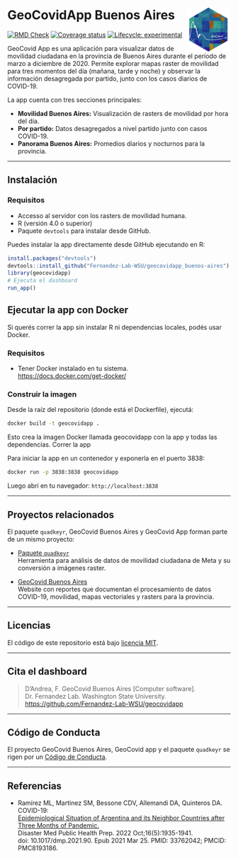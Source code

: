 
# GeoCovidApp Buenos Aires <img src="man/figures/geocovid_logo.png" align="right" height="100" />

<!-- README.md is generated from README.Rmd. Please edit that file -->

<!-- badges: start -->

[![RMD
Check](https://github.com/Fernandez-Lab-WSU/geocovidapp_buenos-aires/actions/workflows/rmd-check.yaml/badge.svg)](https://github.com/Fernandez-Lab-WSU/geocovidapp_buenos-aires/actions/workflows/rmd-check.yaml)
[![Coverage
status](https://codecov.io/gh/Fernandez-Lab-WSU/geocovidapp_buenos-aires/branch/main/graph/badge.svg)](https://codecov.io/gh/Fernandez-Lab-WSU/geocovidapp)
[![Lifecycle:
experimental](https://img.shields.io/badge/lifecycle-experimental-orange.svg)](https://lifecycle.r-lib.org/articles/stages.html#experimental)
<!-- badges: end -->

GeoCovid App es una aplicación para visualizar datos de movilidad
ciudadana en la provincia de Buenos Aires durante el período de marzo a
diciembre de 2020. Permite explorar mapas raster de movilidad para tres
momentos del día (mañana, tarde y noche) y observar la información
desagregada por partido, junto con los casos diarios de COVID-19.

La app cuenta con tres secciones principales:  
- **Movilidad Buenos Aires:** Visualización de rasters de movilidad por
hora del día.  
- **Por partido:** Datos desagregados a nivel partido junto con casos
COVID-19.  
- **Panorama Buenos Aires:** Promedios diarios y nocturnos para la
provincia.

------------------------------------------------------------------------

## Instalación

### Requisitos

- Accesso al servidor con los rasters de movilidad humana.
- R (versión 4.0 o superior)  
- Paquete `devtools` para instalar desde GitHub.

Puedes instalar la app directamente desde GitHub ejecutando en R:

``` r
install.packages("devtools")
devtools::install_github("Fernandez-Lab-WSU/geocovidapp_buenos-aires")
library(geocovidapp)
# Ejecuta el dashboard
run_app()
```

## Ejecutar la app con Docker

Si querés correr la app sin instalar R ni dependencias locales, podés
usar Docker.

### Requisitos

- Tener Docker instalado en tu sistema.  
  <https://docs.docker.com/get-docker/>

### Construir la imagen

Desde la raíz del repositorio (donde está el Dockerfile), ejecutá:

``` bash
docker build -t geocovidapp .
```

Esto crea la imagen Docker llamada geocovidapp con la app y todas las
dependencias. Correr la app

Para iniciar la app en un contenedor y exponerla en el puerto 3838:

``` bash
docker run -p 3838:3838 geocovidapp
```

Luego abrí en tu navegador: `http://localhost:3838`

------------------------------------------------------------------------

## Proyectos relacionados

El paquete `quadkeyr`, GeoCovid Buenos Aires y GeoCovid App forman parte
de un mismo proyecto:

- [Paquete `quadkeyr`](https://github.com/Fernandez-Lab-WSU/quadkeyr)  
  Herramienta para análisis de datos de movilidad ciudadana de Meta y su
  conversión a imágenes raster.

- [GeoCovid Buenos
  Aires](https://github.com/Fernandez-Lab-WSU/geocovid_bsas)  
  Website con reportes que documentan el procesamiento de datos
  COVID-19, movilidad, mapas vectoriales y rasters para la provincia.

------------------------------------------------------------------------

## Licencias

El código de este repositorio está bajo [licencia
MIT](https://github.com/Fernandez-Lab-WSU/geocovidapp_buenos-aires/blob/main/LICENSE.md).

------------------------------------------------------------------------

## Cita el dashboard

> D’Andrea, F. GeoCovid Buenos Aires \[Computer software\].  
> Dr. Fernandez Lab. Washington State University.  
> <https://github.com/Fernandez-Lab-WSU/geocovidapp>

------------------------------------------------------------------------

## Código de Conducta

El proyecto GeoCovid Buenos Aires, GeoCovid app y el paquete `quadkeyr`
se rigen por un [Código de
Conducta](https://www.contributor-covenant.org/es/version/1/4/code-of-conduct/).

------------------------------------------------------------------------

## Referencias

- Ramírez ML, Martinez SM, Bessone CDV, Allemandi DA, Quinteros DA.
  COVID-19:  
  [Epidemiological Situation of Argentina and its Neighbor Countries
  after Three Months of
  Pandemic.](https://www.ncbi.nlm.nih.gov/pmc/articles/PMC8193186/)  
  Disaster Med Public Health Prep. 2022 Oct;16(5):1935-1941.  
  doi: 10.1017/dmp.2021.90. Epub 2021 Mar 25. PMID: 33762042; PMCID:
  PMC8193186.
